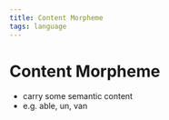 ```yaml
---
title: Content Morpheme
tags: language
---
```


# Content Morpheme
- carry some semantic content
- e.g. able, un, van




























